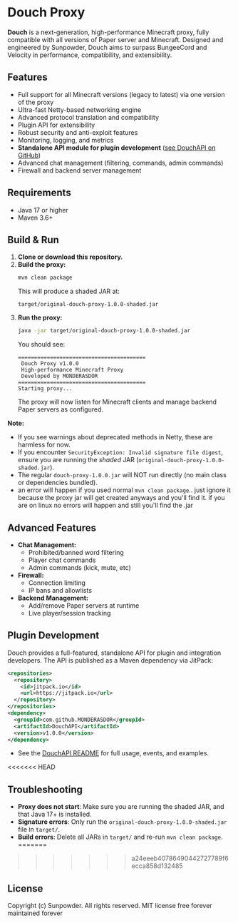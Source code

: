 # Douch Proxy

**Douch** is a next-generation, high-performance Minecraft proxy, fully compatible with all versions of Paper server and Minecraft. Designed and engineered by Sunpowder, Douch aims to surpass BungeeCord and Velocity in performance, compatibility, and extensibility.

## Features
- Full support for all Minecraft versions (legacy to latest) via one version of the proxy
- Ultra-fast Netty-based networking engine
- Advanced protocol translation and compatibility
- Plugin API for extensibility
- Robust security and anti-exploit features
- Monitoring, logging, and metrics
- **Standalone API module for plugin development** ([see DouchAPI on GitHub](https://github.com/MONDERASDOR/DouchAPI))
- Advanced chat management (filtering, commands, admin commands)
- Firewall and backend server management

## Requirements
- Java 17 or higher
- Maven 3.6+

## Build & Run
1. **Clone or download this repository.**
2. **Build the proxy:**
   ```sh
   mvn clean package
   ```
   This will produce a shaded JAR at:
   ```
   target/original-douch-proxy-1.0.0-shaded.jar
   ```
3. **Run the proxy:**
   ```sh
   java -jar target/original-douch-proxy-1.0.0-shaded.jar
   ```
   You should see:
   ```
   ========================================
    Douch Proxy v1.0.0
    High-performance Minecraft Proxy
    Developed by MONDERASDOR
   ========================================
   Starting proxy...
   ```
   The proxy will now listen for Minecraft clients and manage backend Paper servers as configured.

**Note:**
- If you see warnings about deprecated methods in Netty, these are harmless for now.
- If you encounter `SecurityException: Invalid signature file digest`, ensure you are running the *shaded* JAR (`original-douch-proxy-1.0.0-shaded.jar`).
- The regular `douch-proxy-1.0.0.jar` will NOT run directly (no main class or dependencies bundled).
- an error will happen if you used normal `mvn clean package`.. just ignore it because the proxy jar will get created anyways and you'll find it. if you are on linux no errors will happen and still you'll find the .jar
## Advanced Features
- **Chat Management:**
  - Prohibited/banned word filtering
  - Player chat commands
  - Admin commands (kick, mute, etc)
- **Firewall:**
  - Connection limiting
  - IP bans and allowlists
- **Backend Management:**
  - Add/remove Paper servers at runtime
  - Live player/session tracking

## Plugin Development
Douch provides a full-featured, standalone API for plugin and integration developers. The API is published as a Maven dependency via JitPack:

```xml
<repositories>
  <repository>
    <id>jitpack.io</id>
    <url>https://jitpack.io</url>
  </repository>
</repositories>
<dependency>
  <groupId>com.github.MONDERASDOR</groupId>
  <artifactId>DouchAPI</artifactId>
  <version>v1.0.0</version>
</dependency>
```

- See the [DouchAPI README](https://github.com/MONDERASDOR/DouchAPI#readme) for full usage, events, and examples.

<<<<<<< HEAD
## Troubleshooting
- **Proxy does not start**: Make sure you are running the shaded JAR, and that Java 17+ is installed.
- **Signature errors**: Only run the `original-douch-proxy-1.0.0-shaded.jar` file in `target/`.
- **Build errors**: Delete all JARs in `target/` and re-run `mvn clean package`.
=======
>>>>>>> a24eeeb40786490442727789f6ecca858d132485

## License
Copyright (c) Sunpowder. All rights reserved.
MIT license 
free forever
maintained forever
